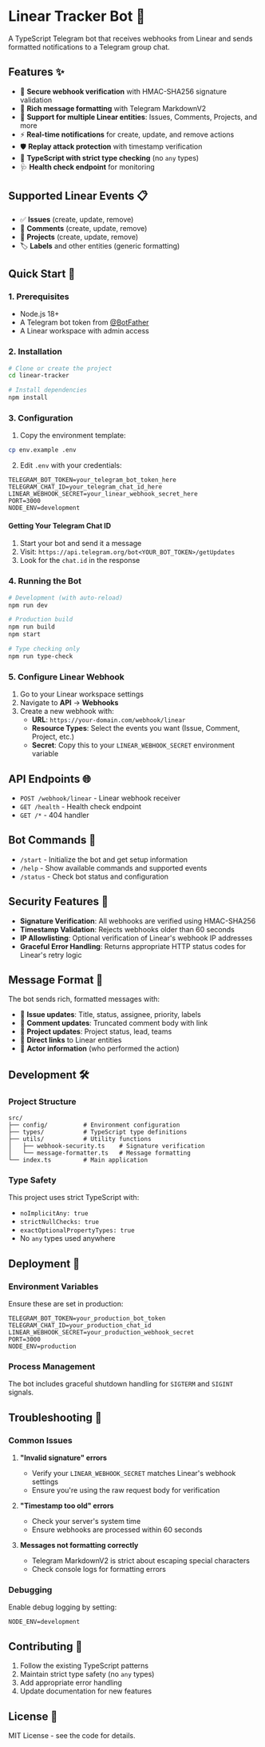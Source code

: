 # Linear Tracker Bot 🤖

A TypeScript Telegram bot that receives webhooks from Linear and sends formatted notifications to a Telegram group chat.

## Features ✨

- 🔐 **Secure webhook verification** with HMAC-SHA256 signature validation
- 📱 **Rich message formatting** with Telegram MarkdownV2
- 🎯 **Support for multiple Linear entities**: Issues, Comments, Projects, and more
- ⚡ **Real-time notifications** for create, update, and remove actions
- 🛡️ **Replay attack protection** with timestamp verification
- 🚀 **TypeScript with strict type checking** (no `any` types)
- 🩺 **Health check endpoint** for monitoring

## Supported Linear Events 📋

- ✅ **Issues** (create, update, remove)
- 💬 **Comments** (create, update, remove)
- 📁 **Projects** (create, update, remove)
- 🏷️ **Labels** and other entities (generic formatting)

## Quick Start 🚀

### 1. Prerequisites

- Node.js 18+
- A Telegram bot token from [@BotFather](https://t.me/BotFather)
- A Linear workspace with admin access

### 2. Installation

```bash
# Clone or create the project
cd linear-tracker

# Install dependencies
npm install
```

### 3. Configuration

1. Copy the environment template:

```bash
cp env.example .env
```

2. Edit `.env` with your credentials:

```env
TELEGRAM_BOT_TOKEN=your_telegram_bot_token_here
TELEGRAM_CHAT_ID=your_telegram_chat_id_here
LINEAR_WEBHOOK_SECRET=your_linear_webhook_secret_here
PORT=3000
NODE_ENV=development
```

#### Getting Your Telegram Chat ID

1. Start your bot and send it a message
2. Visit: `https://api.telegram.org/bot<YOUR_BOT_TOKEN>/getUpdates`
3. Look for the `chat.id` in the response

### 4. Running the Bot

```bash
# Development (with auto-reload)
npm run dev

# Production build
npm run build
npm start

# Type checking only
npm run type-check
```

### 5. Configure Linear Webhook

1. Go to your Linear workspace settings
2. Navigate to **API** → **Webhooks**
3. Create a new webhook with:
   - **URL**: `https://your-domain.com/webhook/linear`
   - **Resource Types**: Select the events you want (Issue, Comment, Project, etc.)
   - **Secret**: Copy this to your `LINEAR_WEBHOOK_SECRET` environment variable

## API Endpoints 🌐

- `POST /webhook/linear` - Linear webhook receiver
- `GET /health` - Health check endpoint
- `GET /*` - 404 handler

## Bot Commands 🤖

- `/start` - Initialize the bot and get setup information
- `/help` - Show available commands and supported events
- `/status` - Check bot status and configuration

## Security Features 🔐

- **Signature Verification**: All webhooks are verified using HMAC-SHA256
- **Timestamp Validation**: Rejects webhooks older than 60 seconds
- **IP Allowlisting**: Optional verification of Linear's webhook IP addresses
- **Graceful Error Handling**: Returns appropriate HTTP status codes for Linear's retry logic

## Message Format 📝

The bot sends rich, formatted messages with:

- 🎯 **Issue updates**: Title, status, assignee, priority, labels
- 💬 **Comment updates**: Truncated comment body with link
- 📁 **Project updates**: Project status, lead, teams
- 🔗 **Direct links** to Linear entities
- 👤 **Actor information** (who performed the action)

## Development 🛠️

### Project Structure

```
src/
├── config/          # Environment configuration
├── types/           # TypeScript type definitions
├── utils/           # Utility functions
│   ├── webhook-security.ts    # Signature verification
│   └── message-formatter.ts   # Message formatting
└── index.ts         # Main application
```

### Type Safety

This project uses strict TypeScript with:

- `noImplicitAny: true`
- `strictNullChecks: true`
- `exactOptionalPropertyTypes: true`
- No `any` types used anywhere

## Deployment 🚀

### Environment Variables

Ensure these are set in production:

```env
TELEGRAM_BOT_TOKEN=your_production_bot_token
TELEGRAM_CHAT_ID=your_production_chat_id
LINEAR_WEBHOOK_SECRET=your_production_webhook_secret
PORT=3000
NODE_ENV=production
```

### Process Management

The bot includes graceful shutdown handling for `SIGTERM` and `SIGINT` signals.

## Troubleshooting 🔧

### Common Issues

1. **"Invalid signature" errors**

   - Verify your `LINEAR_WEBHOOK_SECRET` matches Linear's webhook settings
   - Ensure you're using the raw request body for verification

2. **"Timestamp too old" errors**

   - Check your server's system time
   - Ensure webhooks are processed within 60 seconds

3. **Messages not formatting correctly**
   - Telegram MarkdownV2 is strict about escaping special characters
   - Check console logs for formatting errors

### Debugging

Enable debug logging by setting:

```env
NODE_ENV=development
```

## Contributing 🤝

1. Follow the existing TypeScript patterns
2. Maintain strict type safety (no `any` types)
3. Add appropriate error handling
4. Update documentation for new features

## License 📄

MIT License - see the code for details.
